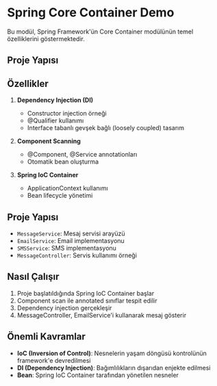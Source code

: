# Spring Core Container Demo

Bu modül, Spring Framework'ün Core Container modülünün temel özelliklerini göstermektedir.

## Proje Yapısı 
## Özellikler

1. **Dependency Injection (DI)**
   - Constructor injection örneği
   - @Qualifier kullanımı
   - Interface tabanlı gevşek bağlı (loosely coupled) tasarım

2. **Component Scanning**
   - @Component, @Service annotationları
   - Otomatik bean oluşturma

3. **Spring IoC Container**
   - ApplicationContext kullanımı
   - Bean lifecycle yönetimi

## Proje Yapısı

- `MessageService`: Mesaj servisi arayüzü
- `EmailService`: Email implementasyonu
- `SMSService`: SMS implementasyonu
- `MessageController`: Servis kullanımı örneği

## Nasıl Çalışır

1. Proje başlatıldığında Spring IoC Container başlar
2. Component scan ile annotated sınıflar tespit edilir
3. Dependency injection gerçekleşir
4. MessageController, EmailService'i kullanarak mesaj gösterir

## Önemli Kavramlar

- **IoC (Inversion of Control)**: Nesnelerin yaşam döngüsü kontrolünün framework'e devredilmesi
- **DI (Dependency Injection)**: Bağımlılıkların dışarıdan enjekte edilmesi
- **Bean**: Spring IoC Container tarafından yönetilen nesneler 
